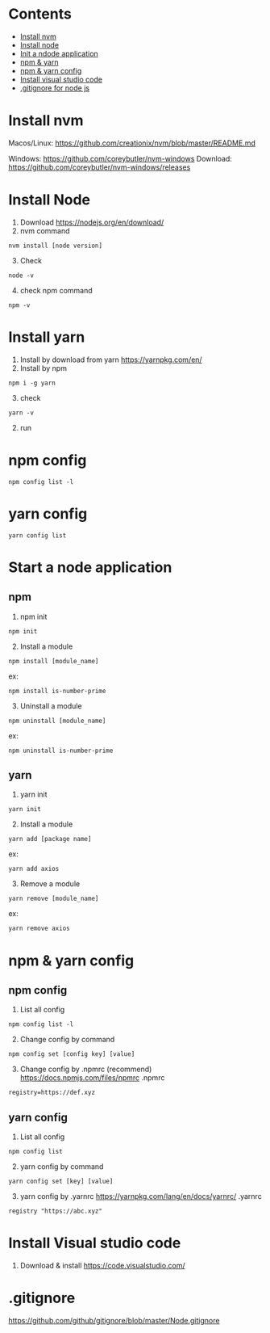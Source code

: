# Contents
- [Install nvm](#)
- [Install node](#)
- [Init a ndode application](#)
- [npm & yarn]()
- [npm & yarn config]()
- [Install visual studio code](#)
- [.gitignore for node js](#)

# Install nvm
Macos/Linux: https://github.com/creationix/nvm/blob/master/README.md

Windows: https://github.com/coreybutler/nvm-windows
Download: https://github.com/coreybutler/nvm-windows/releases

# Install Node
1. Download
https://nodejs.org/en/download/
2. nvm command
```
nvm install [node version]
```
3. Check
```
node -v
```
4. check npm command
```
npm -v
```
# Install yarn
1. Install by download from yarn
https://yarnpkg.com/en/
2. Install by npm
```
npm i -g yarn
```
3. check
```
yarn -v
```
2. run
# npm config
```
npm config list -l
```
# yarn config
```
yarn config list
```
# Start a node application
## npm
1. npm init
```
npm init
```
2. Install a module
```
npm install [module_name]
```
ex: 
```
npm install is-number-prime
```
3. Uninstall a module
```
npm uninstall [module_name]
```
ex:
```
npm uninstall is-number-prime
```

## yarn
1. yarn init
```
yarn init
```
2. Install a module
```
yarn add [package name]
```
ex:
```
yarn add axios
```
3. Remove a module
```
yarn remove [module_name]
```
ex:
```
yarn remove axios
```

# npm & yarn config
## npm config
1. List all config
```
npm config list -l
```
2. Change config by command
```
npm config set [config key] [value]
```
3. Change config by .npmrc (recommend)
https://docs.npmjs.com/files/npmrc
.npmrc
```
registry=https://def.xyz
```

## yarn config
1. List all config
```
npm config list
```
2. yarn config by command
```
yarn config set [key] [value]
```
3. yarn config by .yarnrc
https://yarnpkg.com/lang/en/docs/yarnrc/
.yarnrc
```
registry "https://abc.xyz"
```
# Install Visual studio code
1. Download & install
https://code.visualstudio.com/
# .gitignore
https://github.com/github/gitignore/blob/master/Node.gitignore
